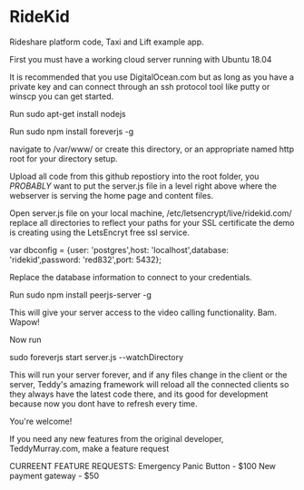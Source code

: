 # RideKid
Rideshare platform code, Taxi and Lift example app.

First you must have a working cloud server running with Ubuntu 18.04

It is recommended that you use DigitalOcean.com but as long as you have a private key and can connect through an ssh protocol tool like putty or
winscp you can get started.



Run sudo apt-get install nodejs

Run sudo npm install foreverjs -g

navigate to /var/www/ or create this directory, or an appropriate named http root for your directory setup.


Upload all code from this github repostiory into the root folder, you *PROBABLY* want to put the server.js file in a level right above where the webserver
is serving the home page and content files.

Open server.js file on your local machine, /etc/letsencrypt/live/ridekid.com/ replace all directories to reflect your paths for your SSL certificate
the demo is creating using the LetsEncryt free ssl service.

var dbconfig = {user: 'postgres',host: 'localhost',database: 'ridekid',password: 'red832',port: 5432};

Replace the database information to connect to your credentials.


Run sudo npm install peerjs-server -g

This will give your server access to the video calling functionality. Bam. Wapow!

Now run 

sudo foreverjs start server.js --watchDirectory


This will run your server forever, and if any files change in the client or the server, Teddy's amazing framework will reload all the connected clients
so they always have the latest code there, and its good for development because now you dont have to refresh every time.

You're welcome!


If you need any new features from the original developer, TeddyMurray.com, make a feature request

CURREENT FEATURE REQUESTS:
Emergency Panic Button - $100
New payment gateway - $50

